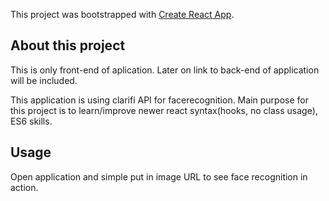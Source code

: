 This project was bootstrapped with [Create React App](https://github.com/facebook/create-react-app).

## About this project
This is only front-end of aplication. 
Later on link to back-end of application will be included.

This application is using clarifi API for facerecognition.
Main purpose for this project is to learn/improve newer react syntax(hooks, no class usage), ES6 skills.


## Usage
Open application and simple put in image URL to see face recognition in action.

